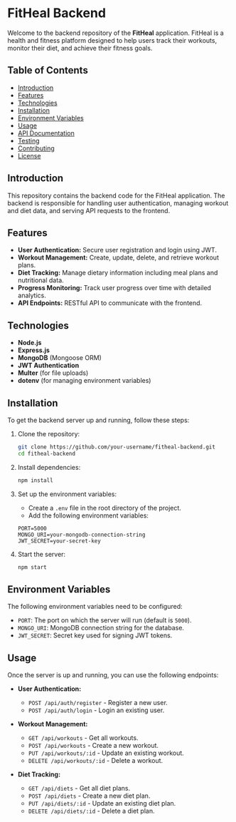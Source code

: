 # FitHeal Backend

Welcome to the backend repository of the **FitHeal** application. FitHeal is a health and fitness platform designed to help users track their workouts, monitor their diet, and achieve their fitness goals.

## Table of Contents

- [Introduction](#introduction)
- [Features](#features)
- [Technologies](#technologies)
- [Installation](#installation)
- [Environment Variables](#environment-variables)
- [Usage](#usage)
- [API Documentation](#api-documentation)
- [Testing](#testing)
- [Contributing](#contributing)
- [License](#license)

## Introduction

This repository contains the backend code for the FitHeal application. The backend is responsible for handling user authentication, managing workout and diet data, and serving API requests to the frontend.

## Features

- **User Authentication:** Secure user registration and login using JWT.
- **Workout Management:** Create, update, delete, and retrieve workout plans.
- **Diet Tracking:** Manage dietary information including meal plans and nutritional data.
- **Progress Monitoring:** Track user progress over time with detailed analytics.
- **API Endpoints:** RESTful API to communicate with the frontend.

## Technologies

- **Node.js**
- **Express.js**
- **MongoDB** (Mongoose ORM)
- **JWT Authentication**
- **Multer** (for file uploads)
- **dotenv** (for managing environment variables)

## Installation

To get the backend server up and running, follow these steps:

1. Clone the repository:
    ```bash
    git clone https://github.com/your-username/fitheal-backend.git
    cd fitheal-backend
    ```

2. Install dependencies:
    ```bash
    npm install
    ```

3. Set up the environment variables:
   - Create a `.env` file in the root directory of the project.
   - Add the following environment variables:

    ```
    PORT=5000
    MONGO_URI=your-mongodb-connection-string
    JWT_SECRET=your-secret-key
    ```

4. Start the server:
    ```bash
    npm start
    ```

## Environment Variables

The following environment variables need to be configured:

- `PORT`: The port on which the server will run (default is `5000`).
- `MONGO_URI`: MongoDB connection string for the database.
- `JWT_SECRET`: Secret key used for signing JWT tokens.

## Usage

Once the server is up and running, you can use the following endpoints:

- **User Authentication:**
  - `POST /api/auth/register` - Register a new user.
  - `POST /api/auth/login` - Login an existing user.

- **Workout Management:**
  - `GET /api/workouts` - Get all workouts.
  - `POST /api/workouts` - Create a new workout.
  - `PUT /api/workouts/:id` - Update an existing workout.
  - `DELETE /api/workouts/:id` - Delete a workout.

- **Diet Tracking:**
  - `GET /api/diets` - Get all diet plans.
  - `POST /api/diets` - Create a new diet plan.
  - `PUT /api/diets/:id` - Update an existing diet plan.
  - `DELETE /api/diets/:id` - Delete a diet plan.
